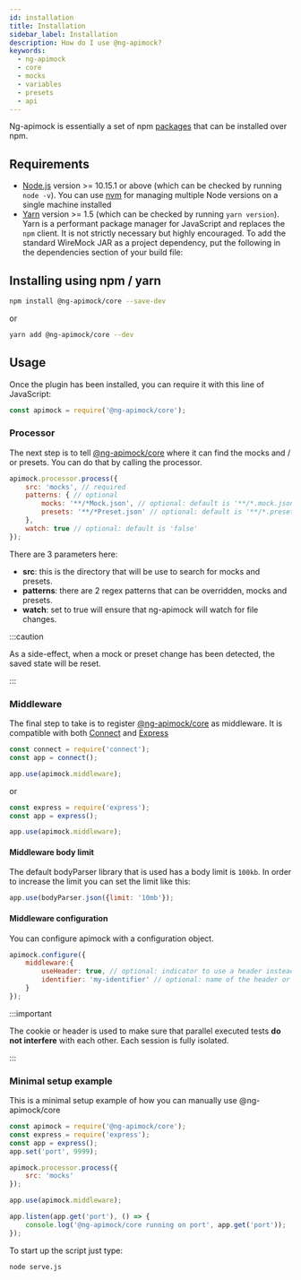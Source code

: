 ```yaml
---
id: installation
title: Installation
sidebar_label: Installation
description: How do I use @ng-apimock?
keywords:
  - ng-apimock
  - core
  - mocks
  - variables
  - presets
  - api
---
```

Ng-apimock is essentially a set of npm [packages](https://github.com/ng-apimock) that can be installed over npm.

## Requirements

- [Node.js](https://nodejs.org/en/download/) version >= 10.15.1 or above (which can be checked by running `node -v`). You can use [nvm](https://github.com/nvm-sh/nvm) for managing multiple Node versions on a single machine installed
- [Yarn](https://yarnpkg.com/en/) version >= 1.5 (which can be checked by running `yarn version`). Yarn is a performant package manager for JavaScript and replaces the `npm` client. It is not strictly necessary but highly encouraged.
To add the standard WireMock JAR as a project dependency, put the following in the dependencies section of your build file:

## Installing using npm / yarn
```bash
npm install @ng-apimock/core --save-dev
```
or 

```bash
yarn add @ng-apimock/core --dev
```

## Usage
Once the plugin has been installed, you can require it with this line of JavaScript:

```js
const apimock = require('@ng-apimock/core');
```


### Processor
The next step is to tell [@ng-apimock/core](https://github.com/ng-apimock/core) where it can find the mocks and / or presets.
You can do that by calling the processor.

```js
apimock.processor.process({
    src: 'mocks', // required
    patterns: { // optional
        mocks: '**/*Mock.json', // optional: default is '**/*.mock.json'
        presets: '**/*Preset.json' // optional: default is '**/*.preset.json'
    },
    watch: true // optional: default is 'false'
});
```

There are 3 parameters here:
- **src**: this is the directory that will be use to search for mocks and presets.
- **patterns**: there are 2 regex patterns that can be overridden, mocks and presets. 
- **watch**: set to true will ensure that ng-apimock will watch for file changes.

:::caution

As a side-effect, when a mock or preset change has been detected, the saved state will be reset.

:::
   
### Middleware
The final step to take is to register [@ng-apimock/core](https://github.com/ng-apimock/core) as middleware. It is compatible with both [Connect](https://www.npmjs.com/package/connect) and [Express](https://www.npmjs.com/package/express)

```js
const connect = require('connect');
const app = connect();

app.use(apimock.middleware);
```

or 
```js
const express = require('express');
const app = express();

app.use(apimock.middleware);
```
#### Middleware body limit
The default bodyParser library that is used has a body limit is `100kb`. In order to increase the limit you can set the limit like this:

```js
app.use(bodyParser.json({limit: '10mb'});
```

#### Middleware configuration
You can configure apimock with a configuration object.

```js
apimock.configure({
    middleware:{
        useHeader: true, // optional: indicator to use a header instead of a cookie to provide the identifier. (defaults to false)
        identifier: 'my-identifier' // optional: name of the header or cookie that is used as the identifier. (defaults to 'apimockid')
    }
});
```

:::important

The cookie or header is used to make sure that parallel executed tests **do not interfere** with each other. Each session is fully isolated.   

:::

### Minimal setup example 
This is a minimal setup example of how you can manually use @ng-apimock/core
```js
const apimock = require('@ng-apimock/core');
const express = require('express');
const app = express();
app.set('port', 9999);

apimock.processor.process({
    src: 'mocks'
});

app.use(apimock.middleware);

app.listen(app.get('port'), () => {
    console.log('@ng-apimock/core running on port', app.get('port'));
});
```
To start up the script just type:  
```bash
node serve.js
```
